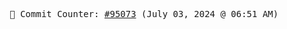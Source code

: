 <p align="center">
    <samp>
        📮 Commit Counter: <a href="https://github.com/Javascript-void0/Javascript-void0/commits/main">#95073</a> (July 03, 2024 @ 06:51 AM)
    </samp>
</p>